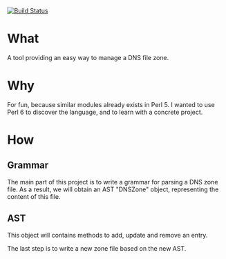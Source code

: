 [![Build Status](https://travis-ci.org/jsimonet/dns-zone.svg?branch=master)](https://travis-ci.org/jsimonet/dns-zone)

# What

A tool providing an easy way to manage a DNS file zone.

# Why

For fun, because similar modules already exists in Perl 5.
I wanted to use Perl 6 to discover the language, and to learn with a concrete
project.

# How

## Grammar

The main part of this project is to write a grammar for parsing a DNS zone file.
As a result, we will obtain an AST "DNSZone" object, representing the content of this
file.

## AST

This object will contains methods to add, update and remove an entry.

The last step is to write a new zone file based on the new AST.
